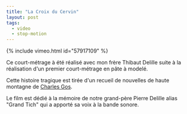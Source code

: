 ```yaml
---
title: "La Croix du Cervin"
layout: post
tags:
  - video
  - stop-motion
---
```


{% include vimeo.html
    id="57917109"
%}

Ce court-métrage à été réalisé avec mon frère Thibaut Delille suite à la réalisation d'un premier court-métrage en pâte à modelé.

Cette histoire tragique est tirée d'un recueil de nouvelles de haute montagne de [Charles Gos](https://fr.wikipedia.org/wiki/Charles_Gos).

Le film est dédié à la mémoire de notre grand-père Pierre Delille alias "Grand Tich" qui a apporté sa voix à la bande sonore.